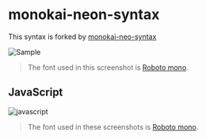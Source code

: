 # monokai-neon-syntax

This syntax is forked by [monokai-neo-syntax](https://atom.io/themes/monokai-neo-syntax)

![Sample](https://i.imgur.com/n6AUkL6.png)
> The font used in this screenshot is [Roboto mono](https://fonts.google.com/specimen/Roboto+Mono).



## JavaScript
![javascript](https://i.imgur.com/F1e3WsP.png)
> The font used in these screenshots is [Roboto mono](https://fonts.google.com/specimen/Roboto+Mono).
